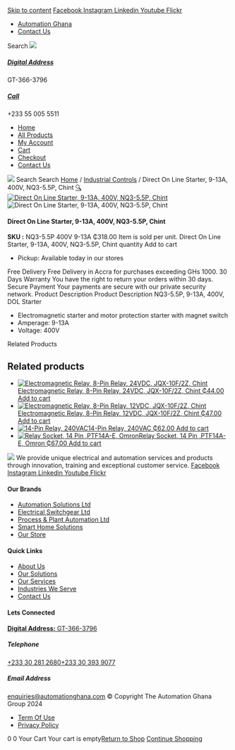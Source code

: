 [Skip to content](https://store.automationghana.com/product/dol-starter-nq3-5-5p-400v-9-13a-chint/#content)
[ Facebook ](https://www.facebook.com/automationgh/) [ Instagram ](https://www.instagram.com/automationgh/) [ Linkedin ](https://www.linkedin.com/company/the-automation-ghana-limited/) [ Youtube ](https://www.youtube.com/channel/UCurrRDUSm5oIW39VXjn1u0w) [ Flickr ](https://www.flickr.com/photos/181794037@N07/)
  * [ Automation Ghana ](https://automationghana.com)
  * [ Contact Us ](https://store.automationghana.com/contact/)


Search
[ ![](https://store.automationghana.com/wp-content/uploads/2024/04/Website-TAGG-Logo-BLUE.png) ](https://store.automationghana.com/)
[ ](https://maps.app.goo.gl/m4xeaagWCNbLk4jM6)
#####  [ Digital Address ](https://maps.app.goo.gl/m4xeaagWCNbLk4jM6)
GT-366-3796 
[ ](tel:+233550055511)
#####  [ Call ](tel:+233550055511)
+233 55 005 5511 
  * [Home](https://store.automationghana.com/)
  * [All Products](https://store.automationghana.com/shop/)
  * [My Account](https://store.automationghana.com/my-account/)
  * [Cart](https://store.automationghana.com/cart/)
  * [Checkout](https://store.automationghana.com/checkout/)
  * [Contact Us](https://store.automationghana.com/contact/)


[![](https://store.automationghana.com/wp-content/uploads/2024/04/AutomationGhana_logo_white.png)](https://store.automationghana.com)
Search
Search
[Home](https://store.automationghana.com) / [Industrial Controls](https://store.automationghana.com/product-category/industrial-controls/) / Direct On Line Starter, 9-13A, 400V, NQ3-5.5P, Chint
[🔍](https://store.automationghana.com/product/dol-starter-nq3-5-5p-400v-9-13a-chint/)
[![Direct On Line Starter, 9-13A, 400V, NQ3-5.5P, Chint](https://store.automationghana.com/wp-content/uploads/2020/04/NQ3-5.5P-220V-9-13A-Chint.png)](https://store.automationghana.com/wp-content/uploads/2020/04/NQ3-5.5P-220V-9-13A-Chint.png)![Direct On Line Starter, 9-13A, 400V, NQ3-5.5P, Chint](https://store.automationghana.com/wp-content/uploads/2020/04/NQ3-5.5P-220V-9-13A-Chint.png)
####  Direct On Line Starter, 9-13A, 400V, NQ3-5.5P, Chint 
**SKU :** NQ3-5.5P 400V 9-13A 
₵318.00
Item is sold per unit.
Direct On Line Starter, 9-13A, 400V, NQ3-5.5P, Chint quantity
Add to cart
  * Pickup: Available today in our stores


Free Delivery 
Free Delivery in Accra for purchases exceeding GHs 1000. 
30 Days Warranty 
You have the right to return your orders within 30 days. 
Secure Payment 
Your payments are secure with our private security network. 
Product Description
Product Description
NQ3-5.5P, 9-13A, 400V, DOL Starter 
  * Electromagnetic starter and motor protection starter with magnet switch
  * Amperage: 9-13A
  * Voltage: 400V


Related Products 
## Related products
  * [![Electromagnetic Relay, 8-Pin Relay, 24VDC, JQX-10F/2Z, Chint](https://store.automationghana.com/wp-content/uploads/2020/04/11-Pin-Relay-JQX-10F_3Z-220VAC-Chint-2-300x300.jpg)Electromagnetic Relay, 8-Pin Relay, 24VDC, JQX-10F/2Z, Chint ₵44.00 ](https://store.automationghana.com/product/8-pin-relay-jqx-10f-2z-24vdc-chint/)
[Add to cart](https://store.automationghana.com/product/dol-starter-nq3-5-5p-400v-9-13a-chint/?add-to-cart=1604)
  * [![Electromagnetic Relay, 8-Pin Relay, 12VDC, JQX-10F/2Z, Chint](https://store.automationghana.com/wp-content/uploads/2020/04/11-Pin-Relay-JQX-10F_3Z-220VAC-Chint-2-300x300.jpg)Electromagnetic Relay, 8-Pin Relay, 12VDC, JQX-10F/2Z, Chint ₵47.00 ](https://store.automationghana.com/product/8-pin-relay-jqx-10f-2z-12vdc-chint/)
[Add to cart](https://store.automationghana.com/product/dol-starter-nq3-5-5p-400v-9-13a-chint/?add-to-cart=1602)
  * [![14-Pin Relay, 240VAC](https://store.automationghana.com/wp-content/uploads/2020/04/14-Pin-Relay-MY4IN-220_240AC-S-Omron.jpg)14-Pin Relay, 240VAC ₵62.00 ](https://store.automationghana.com/product/14-pin-relay-my4in-220-240ac-s-omron/)
[Add to cart](https://store.automationghana.com/product/dol-starter-nq3-5-5p-400v-9-13a-chint/?add-to-cart=1599)
  * [![Relay Socket, 14 Pin ,PTF14A-E, Omron](https://store.automationghana.com/wp-content/uploads/2020/04/14-Pin-Relay-Socket-PTF14A-E-Omron.jpg)Relay Socket, 14 Pin ,PTF14A-E, Omron ₵67.00 ](https://store.automationghana.com/product/14-pin-relay-socket-ptf14a-e-omron/)
[Add to cart](https://store.automationghana.com/product/dol-starter-nq3-5-5p-400v-9-13a-chint/?add-to-cart=1594)


![](https://store.automationghana.com/wp-content/uploads/2024/04/AutomationGhana_logo_white.png)
We provide unique electrical and automation services and products through innovation, training and exceptional customer service.
[ Facebook ](https://www.facebook.com/automationgh/) [ Instagram ](https://www.instagram.com/automationgh/) [ Linkedin ](https://www.linkedin.com/company/the-automation-ghana-limited/) [ Youtube ](https://www.youtube.com/channel/UCurrRDUSm5oIW39VXjn1u0w) [ Flickr ](https://www.flickr.com/photos/181794037@N07/)
#### Our Brands
  * [ Automation Solutions Ltd ](https://store.automationghana.com/product/dol-starter-nq3-5-5p-400v-9-13a-chint/)
  * [ Electrical Switchgear Ltd ](https://store.automationghana.com/product/dol-starter-nq3-5-5p-400v-9-13a-chint/)
  * [ Process & Plant Automation Ltd ](https://store.automationghana.com/product/dol-starter-nq3-5-5p-400v-9-13a-chint/)
  * [ Smart Home Solutions ](https://store.automationghana.com/product/dol-starter-nq3-5-5p-400v-9-13a-chint/)
  * [ Our Store ](https://store.automationghana.com/product/dol-starter-nq3-5-5p-400v-9-13a-chint/)


#### Quick Links
  * [ About Us ](https://store.automationghana.com/product/dol-starter-nq3-5-5p-400v-9-13a-chint/)
  * [ Our Solutions ](https://store.automationghana.com/product/dol-starter-nq3-5-5p-400v-9-13a-chint/)
  * [ Our Services ](https://store.automationghana.com/product/dol-starter-nq3-5-5p-400v-9-13a-chint/)
  * [ Industries We Serve ](https://store.automationghana.com/product/dol-starter-nq3-5-5p-400v-9-13a-chint/)
  * [ Contact Us ](https://store.automationghana.com/product/dol-starter-nq3-5-5p-400v-9-13a-chint/)


#### Lets Connected
[**Digital Address:** GT-366-3796](https://maps.app.goo.gl/m4xeaagWCNbLk4jM6)
#####  Telephone 
[ +233 30 281 2680](tel:+233302812680)[+233 30 393 9077](https://store.automationghana.com/product/dol-starter-nq3-5-5p-400v-9-13a-chint/+233303939077)
#####  Email Address 
enquiries@automationghana.com 
© Copyright The Automation Ghana Group 2024
  * [ Term Of Use ](https://store.automationghana.com/product/dol-starter-nq3-5-5p-400v-9-13a-chint/)
  * [ Privacy Policy ](https://store.automationghana.com/product/dol-starter-nq3-5-5p-400v-9-13a-chint/)


0
0
Your Cart
Your cart is empty[Return to Shop](https://store.automationghana.com/shop/)
[Continue Shopping](https://store.automationghana.com/product/dol-starter-nq3-5-5p-400v-9-13a-chint/)
